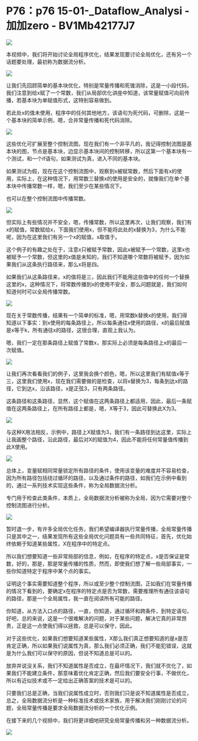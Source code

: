 # P76：p76 15-01-_Dataflow_Analysi - 加加zero - BV1Mb42177J7

![](img/3d08fd2736679e2f44b7f43963463b47_0.png)

本视频中，我们将开始讨论全局程序优化，结果发现要讨论全局优化，还有另一个话题要处理，最初称为数据流分析。



![](img/3d08fd2736679e2f44b7f43963463b47_2.png)

让我们先回顾简单的基本块优化，特别是常量传播和死锥消除，这是一小段代码，我们注意到给x赋了一个常数，我们从局部优化讲座中知道，该常量赋值可向前传播，若基本块为单赋值形式，这特别容易做到。

若此处x的值未使用，程序中的任何其他地方，该语句为死代码，可删除，这是一个基本块的简单示例，嗯，合并常量传播和死代码消除。



![](img/3d08fd2736679e2f44b7f43963463b47_4.png)

这些优化可扩展至整个控制流图，现在我们有一个非平凡的，我记得控制流图是基本块的图，节点是基本块，边显示基本块间的控制转移，所以这第一个基本块有一个测试，和一个if语句，如果测试为真，进入不同的基本块。

如果测试为假，现在在这个控制流图中，观察到x被赋常数，然后下面有x的使用，实际上，在这种情况下，用常数三替换x的使用是安全的，就像我们在单个基本块中传播常数一样，嗯，我们至少在某些情况下。

也可以在整个控制流图中传播常数。

![](img/3d08fd2736679e2f44b7f43963463b47_6.png)

但实际上有些情况并不安全，嗯，传播常数，所以这里再次，让我们观察，我们有x的赋值，常数赋给x，下面我们使用x，但不能将此处的x替换为3，为什么不能呢，因为在这里我们有另一个x的赋值，x取值于。

这个例子的有趣之处在于，注意x只被赋予常数，因此x被赋予一个常数，这里x也被赋予一个常数，但这里的x值是未知的，我们不知道哪个常数将被赋予，因为如果我们从这条执行路径来，那么x将是四。

如果我们从这条路径来，x的值将是三，因此我们不能用这些值中的任何一个替换这里的x，这种情况下，将常数传播到x的使用不安全，那么问题就是，我们如何知道何时可以全局传播常数。



![](img/3d08fd2736679e2f44b7f43963463b47_8.png)

现在关于常数传播，结果有一个简单的标准，嗯，用常数k替换x的使用，我们得知道以下事实：到x使用的每条路径上，所以每条通往x使用的路径，x的最后赋值是x等于k，所有通往x的路径，这很合理，直观上我认为。

嗯，我们一定在那条路径上赋值了常数x，那实际上必须是每条路径上x的最后一次赋值。

![](img/3d08fd2736679e2f44b7f43963463b47_10.png)

让我们再次看看我们的例子，这里我会换个颜色，嗯，所以这里我们有赋值x等于三，这里我们使用x，现在我们需要做的是检查，以将x替换为3，每条到达x的路径，它到达x，沿该路径，x是正弦3，只有两条路径。

这条路径和这条路径，显然，这个赋值在这两条路径上都适用，因此，最后一条赋值在这两条路径上，在所有路径上都是，嗯，X等于3，因此可替换此X为3。



![](img/3d08fd2736679e2f44b7f43963463b47_12.png)

与这种X用法相反，示例中，路径上X赋值为3，我们有一条路径到达这里，实际上让我画整个路径，沿此路径，最后对X的赋值为4，因此不能将任何常量值传播到此X使用。



![](img/3d08fd2736679e2f44b7f43963463b47_14.png)

总体上，变量赋相同常量锁定所有路径的条件，使用该变量的难度并不容易检查，因为所有路径包括绕过循环的路径，以及通过条件的路径，如我们在示例中看到的，通过一系列技术实现这些条件，称为全局数据流分析。

专门用于检查此类条件，本质上，全局数据流分析被称为全局，因为它需要对整个控制流图进行分析。

![](img/3d08fd2736679e2f44b7f43963463b47_16.png)

暂时退一步，有许多全局优化任务，我们希望编译器执行常量传播，全局常量传播只是其中之一，结果发现所有这些全局优化问题具有一些共同特征，首先，优化始终依赖于知道某些属性，X在程序中的特定点。

所以我们想要知道一些非常局部的信息，例如，在程序的特定点，x是否保证是常数，好的，那是，那是常量传播的性质，然而，即使我们想了解一些局部事实，一些你知道特定于程序中某个点的事实。

证明这个事实需要知道整个程序，所以或至少整个控制流图，正如我们在常量传播的情况下看到的，要确定x在程序的特定点是否为常数，需要推理所有通往该语句的路径，那是一个全局属性，我一直在阅读所有可能的路径。

你知道，从方法入口点的路径，一直，你知道，通过循环和跨条件，到特定语句，好吧，总的来说，这是一个很难解决的问题，对于某些问题，解决它真的非常昂贵，正是这一点使我们得以拯救，总是可以保守，因此。

对于这些优化，如果我们想要知道某些属性，X那么我们真正想要知道的是x是否肯定正确，所以如果我们说属性为真，那么我们必须正确，我们不能犯错误，这就是为什么我们可以保守的原因，但说不知道总是可以的。

放弃并说没关系，我们不知道属性是否成立，在最坏情况下，我们就不优化了，如果我们不能建立条件，那意味着优化肯定正确，然后我们要安全行事，不做优化，所以有近似技术或不一定给出正确答案的技术是可以的。

只要我们总是正确，当我们说属性成立时，否则我们只是说不知道属性是否成立，总之，全局数据流分析是一种标准技术或技术家族，用于解决我们刚刚讨论的问题，全局常量传播是要求全局数据流分析的一个优化示例。

在接下来的几个视频中，我们将更详细地研究全局常量传播和另一种数据流分析。

![](img/3d08fd2736679e2f44b7f43963463b47_18.png)